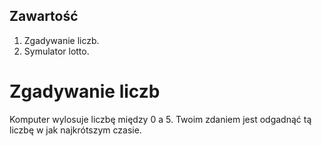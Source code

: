 ## Zawartość

1. Zgadywanie liczb.
2. Symulator lotto.

# Zgadywanie liczb
Komputer wylosuje liczbę między 0 a 5.
Twoim zdaniem jest odgadnąć tą liczbę w jak najkrótszym czasie.

